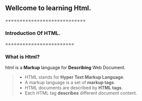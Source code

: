 ## Wellcome to learning Html.
============================


### Introduction Of HTML.
========================

### What is Html?

html is a **Markup** language for **Describing** Web Document.
> * HTML stands for **Hyper Text Markup Language**.
> * A markup language is a set of **markup tags**.
> * HTML documents are described by **HTML tags**.
> * Each HTML tag **describes** different document content.


